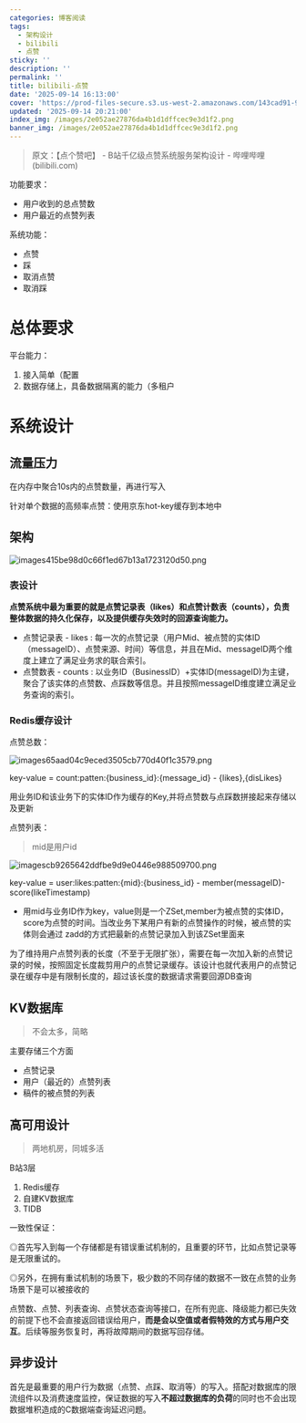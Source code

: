 ```yaml
---
categories: 博客阅读
tags:
  - 架构设计
  - bilibili
  - 点赞
sticky: ''
description: ''
permalink: ''
title: bilibili-点赞
date: '2025-09-14 16:13:00'
cover: 'https://prod-files-secure.s3.us-west-2.amazonaws.com/143cad91-961b-48b0-82dc-78fbb6eb5abe/ec123cdf-ca8b-4dc6-984d-4a52f31eb3f4/wallhaven-jx62x5.png?X-Amz-Algorithm=AWS4-HMAC-SHA256&X-Amz-Content-Sha256=UNSIGNED-PAYLOAD&X-Amz-Credential=ASIAZI2LB466S5BUPNMY%2F20250916%2Fus-west-2%2Fs3%2Faws4_request&X-Amz-Date=20250916T155517Z&X-Amz-Expires=3600&X-Amz-Security-Token=IQoJb3JpZ2luX2VjEBcaCXVzLXdlc3QtMiJGMEQCIBSNMuLAV1WXWaSXE9vSdWHJQEvIVJsOdHpW6xgN5ISJAiAfMCOulbIRa26FB%2FTjGGrGfgGEFZpM%2Fzz7uEUIhmYnASqIBAiQ%2F%2F%2F%2F%2F%2F%2F%2F%2F%2F8BEAAaDDYzNzQyMzE4MzgwNSIMUP3kmBQGida1GHtjKtwDTtu3MAZzV1kZkqKickDfSl29RCFopbkh73FWGZPQExln7Go933fq8Bi9gGtcaX0zaN505nZ8MQFe7wsnbdCUGLeFgWGJymUPhBr7qByHX1238PCz5tmM3PHbXmGOasUikxVo%2BlHdoYgJlFJptyr8gGGItjg97Fz6mpoeBQl8lQmJ29Ta0Ob%2FUAwL%2B%2Fvbiw6j6JbTcD0xhYoDZjiX3SFeaJR1op8WoiOUKmL3IMKIA%2BC8xx4Fg%2BJIm83Oj%2BOENolnNRlfi1%2Bt7BUiiiwhSu4U%2FUqstPHBxzoV8jzaSGMRU22cuZPEdPUMnKwCzGUiE7GuFwoXqlDw9pf8Q1cw90LFl6RI12aecUDU3LQgPVRA60TMihYu2YLJZnAK1iNd4dunRmuRIP37hTbgaWGI2Dy0KJYMRIVGb%2BUfIVA787N6kbN1tGVoqlaWcamoo4aQcyFG6IaCJYAZuXmzXWH8OT1fkcgWbC99iQDNztrL6uE97QNks8qp14DOlE%2FWsy3z0o3%2BOiaypNYvArp6mVwxbala6IuwJ8G4g8eaHpQtHmSpl8ZqVz4r%2FW40d6wGFg04HcLyqvgoSaxcyL2e97Ws4Vuuh%2Bq3kqx4KmAfPoxDFPdf1DdJ72DXYCGbrqoP%2FFEwsuilxgY6pgEn2d7%2Fusx17eJRT7soIC8REVKjRVdnIB2xfieSFxxQR4TdtBJvtMaQWFFqrclsE0Hy8LRxaV40GFd8Fs3Iztw2Et9X6%2Fe%2FIZT3a3b2O%2BFlF1GsJ8DnugTkS1l8SBInd63qD5whBt9cla%2BhCuspv1UZ2Eus2oqtyY6JPmGQnUaZ%2FzF2t6ZlnoS1bJ1MEh6MqlgPDdAhLdtmO7KVoC2XDfwdmFp9YEBT&X-Amz-Signature=61a9f62b090898700ae07a3ab0a0a269ccacd97eacfe281d9c17ff68cd39205c&X-Amz-SignedHeaders=host&x-amz-checksum-mode=ENABLED&x-id=GetObject'
updated: '2025-09-14 20:21:00'
index_img: /images/2e052ae27876da4b1d1dffcec9e3d1f2.png
banner_img: /images/2e052ae27876da4b1d1dffcec9e3d1f2.png
---
```

> 原文：【点个赞吧】 - B站千亿级点赞系统服务架构设计 - 哔哩哔哩 (bilibili.com)

功能要求：

- 用户收到的总点赞数
- 用户最近的点赞列表

系统功能：

- 点赞
- 踩
- 取消点赞
- 取消踩

# 总体要求


平台能力：

1. 接入简单（配置
2. 数据存储上，具备数据隔离的能力（多租户

# 系统设计


## 流量压力


在内存中聚合10s内的点赞数量，再进行写入


针对单个数据的高频率点赞：使用京东hot-key缓存到本地中


## 架构


![images415be98d0c66f1ed67b13a1723120d50.png](/images/4dcb611d834ccbb16132b82f631e7288.png)


### 表设计


**点赞系统中最为重要的就是点赞记录表（likes）和点赞计数表（counts），负责整体数据的持久化保存，以及提供缓存失效时的回源查询能力。**

- 点赞记录表 - likes : 每一次的点赞记录（用户Mid、被点赞的实体ID（messageID）、点赞来源、时间）等信息，并且在Mid、messageID两个维度上建立了满足业务求的联合索引。
- 点赞数表 - counts : 以业务ID（BusinessID）+实体ID(messageID)为主键，聚合了该实体的点赞数、点踩数等信息。并且按照messageID维度建立满足业务查询的索引。

### Redis缓存设计


点赞总数：


![images65aad04c9eced3505cb770d40f1c3579.png](/images/8d7404034032ddf5bbc9330f7b99f605.png)


key-value = count:patten:{business_id}:{message_id} - {likes},{disLikes}


用业务ID和该业务下的实体ID作为缓存的Key,并将点赞数与点踩数拼接起来存储以及更新


点赞列表：

> mid是用户id

![imagescb9265642ddfbe9d9e0446e988509700.png](/images/47d860bd87f10c2101b205b8b271538d.png)


key-value = user:likes:patten:{mid}:{business_id} - member(messageID)-score(likeTimestamp)

- 用mid与业务ID作为key，value则是一个ZSet,member为被点赞的实体ID，score为点赞的时间。当改业务下某用户有新的点赞操作的时候，被点赞的实体则会通过 zadd的方式把最新的点赞记录加入到该ZSet里面来

为了维持用户点赞列表的长度（不至于无限扩张），需要在每一次加入新的点赞记录的时候，按照固定长度裁剪用户的点赞记录缓存。该设计也就代表用户的点赞记录在缓存中是有限制长度的，超过该长度的数据请求需要回源DB查询


## KV数据库

> 不会太多，简略

主要存储三个方面

- 点赞记录
- 用户（最近的）点赞列表
- 稿件的被点赞的列表

## 高可用设计

> 两地机房，同城多活

B站3层

1. Redis缓存
2. 自建KV数据库
3. TIDB

一致性保证：


◎首先写入到每一个存储都是有错误重试机制的，且重要的环节，比如点赞记录等是无限重试的。


◎另外，在拥有重试机制的场景下，极少数的不同存储的数据不一致在点赞的业务场景下是可以被接收的


点赞数、点赞、列表查询、点赞状态查询等接口，在所有兜底、降级能力都已失效的前提下也不会直接返回错误给用户，**而是会以空值或者假特效的方式与用户交互**。后续等服务恢复时，再将故障期间的数据写回存储。


## 异步设计


首先是最重要的用户行为数据（点赞、点踩、取消等）的写入。搭配对数据库的限流组件以及消费速度监控，保证数据的写入**不超过数据库的负荷**的同时也不会出现数据堆积造成的C数据端查询延迟问题。

